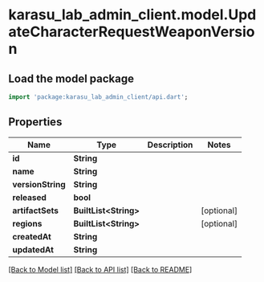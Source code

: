 # karasu_lab_admin_client.model.UpdateCharacterRequestWeaponVersion

## Load the model package
```dart
import 'package:karasu_lab_admin_client/api.dart';
```

## Properties
Name | Type | Description | Notes
------------ | ------------- | ------------- | -------------
**id** | **String** |  | 
**name** | **String** |  | 
**versionString** | **String** |  | 
**released** | **bool** |  | 
**artifactSets** | **BuiltList&lt;String&gt;** |  | [optional] 
**regions** | **BuiltList&lt;String&gt;** |  | [optional] 
**createdAt** | **String** |  | 
**updatedAt** | **String** |  | 

[[Back to Model list]](../README.md#documentation-for-models) [[Back to API list]](../README.md#documentation-for-api-endpoints) [[Back to README]](../README.md)


